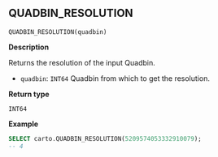 ## QUADBIN_RESOLUTION

```sql:signature
QUADBIN_RESOLUTION(quadbin)
```

**Description**

Returns the resolution of the input Quadbin.

* `quadbin`: `INT64` Quadbin from which to get the resolution.

**Return type**

`INT64`

**Example**

```sql
SELECT carto.QUADBIN_RESOLUTION(5209574053332910079);
-- 4
```
